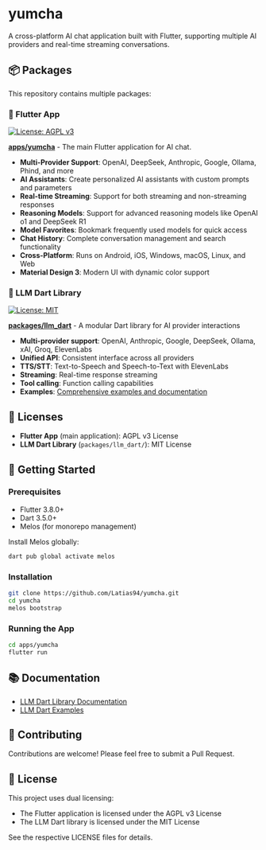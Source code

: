 # yumcha

A cross-platform AI chat application built with Flutter, supporting multiple AI providers and real-time streaming conversations.

## 📦 Packages

This repository contains multiple packages:

### 📱 Flutter App

[![License: AGPL v3](https://img.shields.io/badge/License-AGPL%20v3-blue.svg)](https://www.gnu.org/licenses/agpl-3.0)

**[apps/yumcha](apps/yumcha/)** - The main Flutter application for AI chat.

- **Multi-Provider Support**: OpenAI, DeepSeek, Anthropic, Google, Ollama, Phind, and more
- **AI Assistants**: Create personalized AI assistants with custom prompts and parameters
- **Real-time Streaming**: Support for both streaming and non-streaming responses
- **Reasoning Models**: Support for advanced reasoning models like OpenAI o1 and DeepSeek R1
- **Model Favorites**: Bookmark frequently used models for quick access
- **Chat History**: Complete conversation management and search functionality
- **Cross-Platform**: Runs on Android, iOS, Windows, macOS, Linux, and Web
- **Material Design 3**: Modern UI with dynamic color support

### 🤖 LLM Dart Library

[![License: MIT](https://img.shields.io/badge/License-MIT-yellow.svg)](https://opensource.org/licenses/MIT)

**[packages/llm_dart](packages/llm_dart/)** - A modular Dart library for AI provider interactions

- **Multi-provider support**: OpenAI, Anthropic, Google, DeepSeek, Ollama, xAI, Groq, ElevenLabs
- **Unified API**: Consistent interface across all providers
- **TTS/STT**: Text-to-Speech and Speech-to-Text with ElevenLabs
- **Streaming**: Real-time response streaming
- **Tool calling**: Function calling capabilities
- **Examples**: [Comprehensive examples and documentation](packages/llm_dart/examples/)

## 📄 Licenses

- **Flutter App** (main application): AGPL v3 License
- **LLM Dart Library** (`packages/llm_dart/`): MIT License

## 🚀 Getting Started

### Prerequisites

- Flutter 3.8.0+
- Dart 3.5.0+
- Melos (for monorepo management)

Install Melos globally:
```bash
dart pub global activate melos
```

### Installation

```bash
git clone https://github.com/Latias94/yumcha.git
cd yumcha
melos bootstrap
```

### Running the App
```bash
cd apps/yumcha
flutter run
```

## 📚 Documentation

- [LLM Dart Library Documentation](packages/llm_dart/)
- [LLM Dart Examples](packages/llm_dart/examples/)

## 🤝 Contributing

Contributions are welcome! Please feel free to submit a Pull Request.

## 📄 License

This project uses dual licensing:

- The Flutter application is licensed under the AGPL v3 License
- The LLM Dart library is licensed under the MIT License

See the respective LICENSE files for details.
